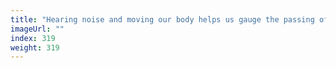 ```yaml
---
title: "Hearing noise and moving our body helps us gauge the passing of time"
imageUrl: ""
index: 319
weight: 319
---
```

